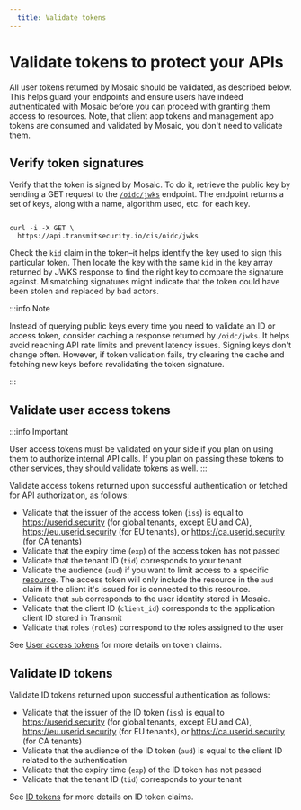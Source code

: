 ```yaml
---
  title: Validate tokens
---
```


# Validate tokens to protect your APIs

All user tokens returned by Mosaic should be validated, as described below. This helps guard your endpoints and ensure users have indeed authenticated with Mosaic before you can proceed with granting them access to resources. Note, that client app tokens and management app tokens are consumed and validated by Mosaic, you don't need to validate them.

## Verify token signatures

Verify that the token is signed by Mosaic. To do it, retrieve the public key by sending a GET request to the [`/oidc/jwks`](/openapi/user/oidc/#operation/oidcGetKeys) endpoint. The endpoint returns a set of keys, along with a name, algorithm used, etc. for each key.

```shell

curl -i -X GET \
  https://api.transmitsecurity.io/cis/oidc/jwks

```

Check the `kid` claim in the token–it helps identify the key used to sign this particular token. Then locate the key with the same `kid` in the key array returned by JWKS response to find the right key to compare the signature against. Mismatching signatures might indicate that the token could have been stolen and replaced by bad actors.

:::info Note

Instead of querying public keys every time you need to validate an ID or access token, consider caching a response returned by `/oidc/jwks`. It helps avoid reaching API rate limits and prevent latency issues. Signing keys don't change often. However, if token validation fails, try clearing the cache and fetching new keys before revalidating the token signature.

:::

## Validate user access tokens

:::info Important

User access tokens must be validated on your side if you plan on using them to authorize internal API calls. If you plan on passing these tokens to other services, they should validate tokens as well.
:::

Validate access tokens returned upon successful authentication or fetched for API authorization, as follows:

- Validate that the issuer of the access token (`iss`) is equal to https://userid.security (for global tenants, except EU and CA), https://eu.userid.security (for EU tenants), or https://ca.userid.security (for CA tenants)
- Validate that the expiry time (`exp`) of the access token has not passed
- Validate that the tenant ID (`tid`) corresponds to your tenant
- Validate the audience (`aud`) if you want to limit access to a specific [resource](/guides/user/manage_resources.md). The access token will only include the resource in the `aud` claim if the client it's issued for is connected to this resource.
- Validate that `sub` corresponds to the user identity stored in Mosaic.
- Validate that the client ID (`client_id`) corresponds to the application client ID stored in Transmit
- Validate that roles (`roles`) correspond to the roles assigned to the user

See [User access tokens](/openapi/user_access_tokens.md) for more details on token claims.

## Validate ID tokens

Validate ID tokens returned upon successful authentication as follows:

- Validate that the issuer of the ID token (`iss`) is equal to https://userid.security (for global tenants, except EU and CA), https://eu.userid.security (for EU tenants), or https://ca.userid.security (for CA tenants)
- Validate that the audience of the ID token (`aud`) is equal to the client ID related to the authentication
- Validate that the expiry time (`exp`) of the ID token has not passed
- Validate that the tenant ID (`tid`) corresponds to your tenant

See [ID tokens](/openapi/id_token_reference.md) for more details on ID token claims.
